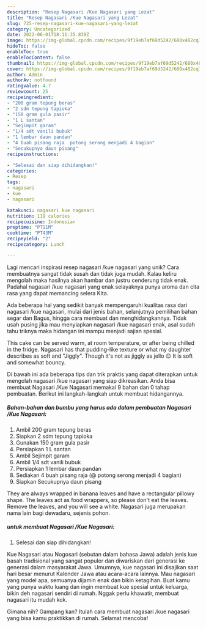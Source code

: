 ```yaml
---
description: "Resep Nagasari /Kue Nagasari yang Lezat"
title: "Resep Nagasari /Kue Nagasari yang Lezat"
slug: 725-resep-nagasari-kue-nagasari-yang-lezat
category: Uncategorized
date: 2022-06-01T18:11:35.839Z
image: https://img-global.cpcdn.com/recipes/9f19eb7af69d5242/680x482cq70/nagasari-kue-nagasari-foto-resep-utama.jpg
hideToc: false
enableToc: true
enableTocContent: false
thumbnail: https://img-global.cpcdn.com/recipes/9f19eb7af69d5242/680x482cq70/nagasari-kue-nagasari-foto-resep-utama.jpg
cover: https://img-global.cpcdn.com/recipes/9f19eb7af69d5242/680x482cq70/nagasari-kue-nagasari-foto-resep-utama.jpg
author: Admin
authorAv: notfound
ratingvalue: 4.7
reviewcount: 25
recipeingredient:
- "200 gram tepung beras"
- "2 sdm tepung tapioka"
- "150 gram gula pasir"
- "1 L santan"
- "Sejimpit garam"
- "1/4 sdt vanili bubuk"
- "1 lembar daun pandan"
- "4 buah pisang raja  potong serong menjadi 4 bagian"
- "Secukupnya daun pisang"
recipeinstructions:

- "Selesai dan siap dihidangkan!"
categories:
- Resep
tags:
- nagasari
- kue
- nagasari

katakunci: nagasari kue nagasari 
nutrition: 119 calories
recipecuisine: Indonesian
preptime: "PT11M"
cooktime: "PT43M"
recipeyield: "2"
recipecategory: Lunch

---
```





Lagi mencari inspirasi resep nagasari /kue nagasari yang unik? Cara membuatnya sangat tidak susah dan tidak juga mudah. Kalau keliru mengolah maka hasilnya akan hambar dan justru cenderung tidak enak. Padahal nagasari /kue nagasari yang enak selayaknya punya aroma dan cita rasa yang dapat memancing selera Kita.





Ada beberapa hal yang sedikit banyak mempengaruhi kualitas rasa dari nagasari /kue nagasari, mulai dari jenis bahan, selanjutnya pemilihan bahan segar dan Bagus, hingga cara membuat dan menghidangkannya. Tidak usah pusing jika mau menyiapkan nagasari /kue nagasari enak,      asal sudah tahu triknya maka hidangan ini mampu menjadi sajian spesial.














This cake can be served warm, at room temperature, or after being chilled in the fridge. Nagasari has that pudding-like texture or what my daughter describes as soft and &#34;Jiggly&#34;. Though it&#39;s not as jiggly as jello 😉 It is soft and somewhat bouncy.






Di bawah ini ada beberapa tips dan trik praktis yang dapat diterapkan untuk mengolah nagasari /kue nagasari yang siap dikreasikan. Anda bisa membuat Nagasari /Kue Nagasari memakai 9 bahan dan 0 tahap pembuatan. Berikut ini langkah-langkah untuk membuat hidangannya.

<!--inarticleads1-->

##### Bahan-bahan dan bumbu yang harus ada dalam pembuatan Nagasari /Kue Nagasari:

1. Ambil 200 gram tepung beras
1. Siapkan 2 sdm tepung tapioka
1. Gunakan 150 gram gula pasir
1. Persiapkan 1 L santan
1. Ambil Sejimpit garam
1. Ambil 1/4 sdt vanili bubuk
1. Persiapkan 1 lembar daun pandan
1. Sediakan 4 buah pisang raja (@ potong serong menjadi 4 bagian)
1. Siapkan Secukupnya daun pisang


They are always wrapped in banana leaves and have a rectangular pillowy shape. The leaves act as food wrappers, so please don&#39;t eat the leaves. Remove the leaves, and you will see a white. Nagasari juga merupakan nama lain bagi dewadaru, sejenis pohon. 

<!--inarticleads2-->

#####  untuk membuat Nagasari /Kue Nagasari:


1. Selesai dan siap dihidangkan!

Kue Nagasari atau Nogosari (sebutan dalam bahasa Jawa) adalah jenis kue basah tradisional yang sangat populer dan diwariskan dari generasi ke generasi dalam masyarakat Jawa. Umumnya, kue nagasari ini disajikan saat hari besar menurut Kalender Jawa atau acara-acara lainnya. Mau nagasari yang model apa, semuanya dijamin enak dan bikin ketagihan. Buat kamu yang punya waktu luang dan ingin membuat kue spesial untuk keluarga, bikin deh nagasari sendiri di rumah. Nggak perlu khawatir, membuat nagasari itu mudah kok. 

Gimana nih? Gampang kan? Itulah cara membuat nagasari /kue nagasari yang bisa kamu praktikkan di rumah. Selamat mencoba!
